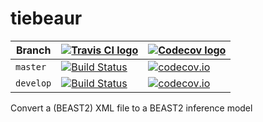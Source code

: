 # tiebeaur

Branch   |[![Travis CI logo](pics/TravisCI.png)](https://travis-ci.com)                                                                  | [![Codecov logo](pics/Codecov.png)](https://www.codecov.io)
---------|-------------------------------------------------------------------------------------------------------------------------------|---------------------------------------------------------------------------------------------------------------------------------------------
`master` |[![Build Status](https://travis-ci.com/richelbilderbeek/tiebeaur.svg?branch=master)](https://travis-ci.com/richelbilderbeek/tiebeaur)  | [![codecov.io](https://codecov.io/github/richelbilderbeek/tiebeaur/coverage.svg?branch=master)](https://codecov.io/github/richelbilderbeek/tiebeaur?branch=master)
`develop`|[![Build Status](https://travis-ci.com/richelbilderbeek/tiebeaur.svg?branch=develop)](https://travis-ci.com/richelbilderbeek/tiebeaur) | [![codecov.io](https://codecov.io/github/richelbilderbeek/tiebeaur/coverage.svg?branch=develop)](https://codecov.io/github/richelbilderbeek/tiebeaur?branch=develop)

Convert a (BEAST2) XML file to a BEAST2 inference model
